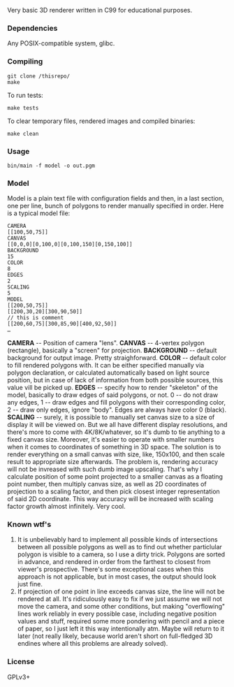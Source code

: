 Very basic 3D renderer written in C99 for educational purposes.

### Dependencies

Any POSIX-compatible system, glibc.

### Compiling

```
git clone /thisrepo/
make
```

To run tests:

```
make tests
```

To clear temporary files, rendered images and compiled binaries:

```
make clean
```

### Usage

```
bin/main -f model -o out.pgm
```

### Model

Model is a plain text file with configuration fields and then, in a last section, one per line, bunch of polygons to render manually specified in order. Here is a typical model file:

```
CAMERA
[[100,50,75]]
CANVAS
[[0,0,0][0,100,0][0,100,150][0,150,100]]
BACKGROUND
15
COLOR
8
EDGES
2
SCALING
5
MODEL
[[200,50,75]]
[[200,30,20][300,90,50]]
// this is comment
[[200,60,75][300,85,90][400,92,50]]
…
```

**CAMERA** -- Position of camera "lens".
**CANVAS** -- 4-vertex polygon (rectangle), basically a "screen" for projection.
**BACKGROUND** -- default background for output image. Pretty straighforward.
**COLOR** -- default color to fill rendered polygons with. It can be either specified manually via polygon declaration, or calculated automatically based on light source position, but in case of lack of information from both possible sources, this value vill be picked up.
**EDGES** -- specify how to render "skeleton" of the model, basically to draw edges of said polygons, or not. 0 -- do not draw any edges, 1 -- draw edges and fill polygons with their corresponding color, 2 -- draw only edges, ignore "body". Edges are always have color 0 (black).
**SCALING** -- surely, it is possible to manually set canvas size to a size of display it will be viewed on. But we all have different display resolutions, and there's more to come with 4K/8K/whatever, so it's dumb to tie anything to a fixed canvas size. Moreover, it's easier to operate with smaller numbers when it comes to coordinates of something in 3D space. The solution is to render everything on a small canvas with size, like, 150x100, and then scale result to appropriate size afterwards. The problem is, rendering accuracy will not be invreased with such dumb image upscaling. That's why I calculate position of some point projected to a smaller canvas as a floating point number, then multiply canvas size, as well as 2D coordinates of projection to a scaling factor, and then pick closest integer representation of said 2D coordinate. This way accuracy will be increased with scaling factor growth almost infinitely. Very cool.

### Known wtf's

1. It is unbelievably hard to implement all possible kinds of intersections between all possible polygons as well as to find out whether particlular polygon is visible to a camera, so I use a dirty trick. Polygons are sorted in advance, and rendered in order from the farthest to closest from viewer's prospective. There's some exceptional cases when this approach is not applicable, but in most cases, the output should look just fine.
2. If projection of one point in line exceeds canvas size, the line will not be rendered at all. It's ridiculously easy to fix if we just assume we will not move the camera, and some other conditions, but making "overflowing" lines work reliably in every possible case, including negative position values and stuff, required some more pondering with pencil and a piece of paper, so I just left it this way intentionally atm. Maybe will return to it later (not really likely, because world aren't short on full-fledged 3D endines where all this problems are already solved).

### License

GPLv3+
